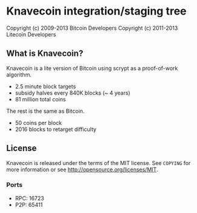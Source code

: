 Knavecoin integration/staging tree
================================


Copyright (c) 2009-2013 Bitcoin Developers
Copyright (c) 2011-2013 Litecoin Developers

What is Knavecoin?
----------------

Knavecoin is a lite version of Bitcoin using scrypt as a proof-of-work algorithm.
 - 2.5 minute block targets
 - subsidy halves every 840K blocks (~ 4 years)
 - 81 million total coins

The rest is the same as Bitcoin.
 - 50 coins per block
 - 2016 blocks to retarget difficulty


License
-------

Knavecoin is released under the terms of the MIT license. See `COPYING` for more
information or see http://opensource.org/licenses/MIT.

### Ports

 - RPC: 16723
 - P2P: 65411
